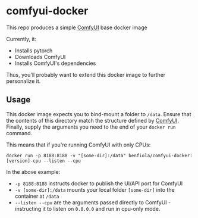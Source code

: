 # comfyui-docker

This repo produces a simple [ComfyUI](https://www.comfy.org/) base docker image

Currently, it:

- Installs pytorch
- Downloads ComfyUI
- Installs ComfyUI's dependencies

Thus, you'll probably want to extend this docker image to further personalize it.

## Usage

This docker image expects you to bind-mount a folder to `/data`. Ensure that the contents of this directory match the structure defined by [ComfyUI](https://github.com/comfyanonymous/ComfyUI/tree/master/models). Finally, supply the arguments you need to the end of your `docker run` command.

This means that if you're running ComfyUI with only CPUs:

```shell
docker run -p 8188:8188 -v "[some-dir]:/data" benfiola/comfyui-docker:[version]-cpu --listen --cpu
```

In the above example:

- `-p 8188:8188` instructs docker to publish the UI/API port for ComfyUI
- `-v [some-dir]:/data` mounts your local folder `[some-dir]` into the container at `/data`
- `--listen --cpu` are the arguments passed directly to ComfyUI - instructing it to listen on `0.0.0.0` and run in cpu-only mode.
